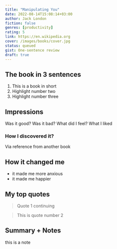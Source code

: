 ```yaml
---
title: "Manipulating You"
date: 2022-08-14T15:08:14+03:00
author: Jack London
fiction: false
genres: [productivity]
rating: 5
link: https://en.wikipedia.org
cover: /images/books/cover.jpg
status: queued
gist: One-sentence review
draft: true
---
```


## The book in 3 sentences

1. This is a book in short
2. Highlight number two
3. Highlight number three

## Impressions

Was it good? Was it bad? What did I feel? What I liked

### How I discovered it?

Via reference from another book

## How it changed me

- it made me more anxious
- it made me happier

## My top quotes

> Quote 1
> continuing

> This is quote number 2

## Summary + Notes

this is a note
